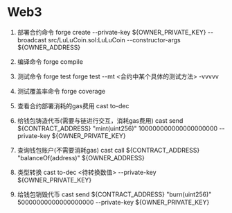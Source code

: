 # Web3

1. 部署合约命令
forge create --private-key ${OWNER_PRIVATE_KEY} --broadcast src/LuLuCoin.sol:LuLuCoin --constructor-args ${OWNER_ADDRESS}

2. 编译命令
forge compile

3. 测试命令
forge test 
forge test --mt <合约中某个具体的测试方法> -vvvvv

4. 测试覆盖率命令
forge coverage

5. 查看合约部署消耗的gas费用
cast to-dec <gas>

6. 给钱包铸造代币(需要与链进行交互，消耗gas费用)
cast send ${CONTRACT_ADDRESS} "mint(uint256)" 100000000000000000000 --private-key ${OWNER_PRIVATE_KEY}

7. 查询钱包账户(不需要消耗gas)
cast call ${CONTRACT_ADDRESS} "balanceOf(address)" ${OWNER_ADDRESS}

8. 类型转换
cast to-dec <待转换数值> --private-key ${OWNER_PRIVATE_KEY}

9. 给钱包销毁代币
cast send ${CONTRACT_ADDRESS} "burn(uint256)" 50000000000000000000 --private-key ${OWNER_PRIVATE_KEY}